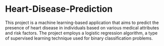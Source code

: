 # Heart-Disease-Prediction
This project is a machine learning-based application that aims to predict the presence of heart disease in individuals based on various medical attributes and risk factors. The project employs a logistic regression algorithm, a type of supervised learning technique used for binary classification problems.
